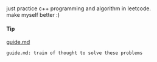 <br/>just practice c++ programming and algorithm in leetcode.</br> 
make myself better :)
#### Tip
[guide.md](https://github.com/chenup/LeetCode/blob/master/guide.md)
```
guide.md: train of thought to solve these problems
```

